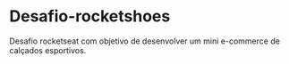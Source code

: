 # Desafio-rocketshoes
Desafio rocketseat  com objetivo de desenvolver um mini e-commerce de calçados esportivos.
